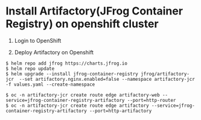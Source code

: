 # Install Artifactory(JFrog Container Registry) on openshift cluster

1. Login to OpenShift

2. Deploy Artifactory on Openshift

```
$ helm repo add jfrog https://charts.jfrog.io
$ helm repo update
$ helm upgrade --install jfrog-container-registry jfrog/artifactory-jcr  --set artifactory.nginx.enabled=false --namespace artifactory-jcr -f values.yaml --create-namespace

$ oc -n artifactory-jcr create route edge artifactory-web --service=jfrog-container-registry-artifactory --port=http-router
$ oc -n artifactory-jcr create route edge artifactory --service=jfrog-container-registry-artifactory --port=http-artifactory
```
